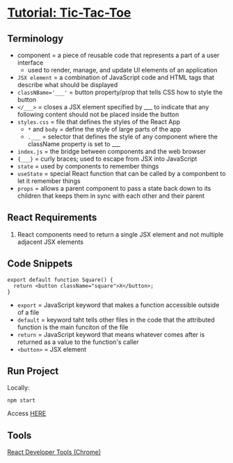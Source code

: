 # [Tutorial: Tic-Tac-Toe](https://react.dev/learn/tutorial-tic-tac-toe)

## Terminology
- component = a piece of reusable code that represents a part of a user interface
  - used to render, manage, and update UI elements of an application
- `JSX element` = a combination of JavaScript code and HTML tags that describe what should be displayed
- `classNBame='___'` = button property/prop that tells CSS how to style the button
- `</___>` = closes a JSX element specified by ___ to indicate that any following content should not be placed inside the button
- `styles.css` = file that defines the styles of the React App
  - `*` and `body` = define the style of large parts of the app
  - `.___` = selector that defines the style of any component where the className property is set to ___
- `index.js` = the bridge between components and the web browser
- `{___}` = curly braces; used to escape from JSX into JavaScript
- `state` = used by components to remember things
- `useState` = special React function that can be called by a componbent to let it remember things
- `props` = allows a parent component to pass a state back down to its children that keeps them in sync with each other and their parent


## React Requirements
1. React components need to return a single JSX element and not multiple adjacent JSX elements


## Code Snippets
```
export default function Square() {
  return <button className="square">X</button>;
}
```
- `export` = JavaScript keyword that makes a function accessible outside of a file
- `default` = keyword taht tells other files in the code that the attributed function is the main funciton of the file
- `return` = JavaScript keyword that means whatever comes after is returned as a value to the function's caller
- `<button>` = JSX element

## Run Project
Locally:
```
npm start
```
Access [HERE](http://localhost:3000/)

## Tools
[React Developer Tools (Chrome)](https://chromewebstore.google.com/detail/react-developer-tools/fmkadmapgofadopljbjfkapdkoienihi?hl=en)
